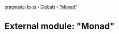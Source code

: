 [pragmatic-fp-ts](../README.md) › [Globals](../globals.md) › ["Monad"](_monad_.md)

# External module: "Monad"


